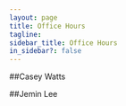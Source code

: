 ```yaml
---
layout: page
title: Office Hours
tagline:
sidebar_title: Office Hours
in_sidebar?: false
---
```


##Casey Watts

##Jemin Lee
